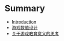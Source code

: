 # Summary

* [Introduction](README.md)
* [游戏数值设计](gamenumericaldesign.md)
* [关于游戏教育意义的思考](educational.md)

